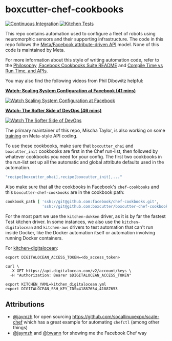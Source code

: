 boxcutter-chef-cookbooks
========================

[![Continuous Integration](https://github.com/boxcutter/boxcutter-chef-cookbooks/actions/workflows/ci.yml/badge.svg)](https://github.com/boxcutter/boxcutter-chef-cookbooks/actions/workflows/ci.yml)
[![Kitchen Tests](https://github.com/boxcutter/boxcutter-chef-cookbooks/actions/workflows/kitchen.yml/badge.svg)](https://github.com/boxcutter/boxcutter-chef-cookbooks/actions/workflows/kitchen.yml)

This repo contains automation used to configure a fleet of robots using
neuromorphic sensors and their supporting infrastructure. The code in this
repo follows the [Meta/Facebook attribute-driven API](https://github.com/facebook/chef-cookbooks)
model. None of this code is maintained by Meta.

For more information about this style of writing automation
code, refer to the [Philosophy](https://github.com/facebook/chef-utils/blob/main/Philosophy.md)
,[Facebook Cookbooks Suite README](https://github.com/facebook/chef-cookbooks/blob/main/README.md)
and [Compile Time vs Run Time, and APIs](https://github.com/facebook/chef-utils/blob/main/Compile-Time-Run-Time.md).

You may also find the following videos from Phil Dibowitz helpful:

**[Watch: Scaling System Configuration at Facebook (41 mins)](https://www.youtube.com/watch?v=-YtZiVxEiJ8)**  

[![Watch Scaling System Configuration at Facebook](https://img.youtube.com/vi/-YtZiVxEiJ8/0.jpg)](https://www.youtube.com/watch?v=-YtZiVxEiJ8)

**[Watch: The Softer Side of DevOps (46 mins)](https://www.youtube.com/watch?v=ry51Llzil1I)**  

[![Watch The Softer Side of DevOps](https://img.youtube.com/vi/ry51Llzil1I/0.jpg)](https://www.youtube.com/watch?v=ry51Llzil1I)

The primary maintainer of this repo, Mischa Taylor, is also working on some
[training](https://taylorific.github.io/chef-training) on Meta-style API
coding.

To use these cookbooks, make sure that `boxcutter_ohai` and `boxcutter_init`
cookbooks are first in the Chef run-list, then followed by whatever
cookbooks you need for your config. The first two cookbooks in the run-list
set up all the automatic and global attribute defaults used in the
automation.

```ruby
"recipe[boxcutter_ohai],recipe[boxcutter_init],..."
```

 Also make sure that all the cookbooks in Facebook's `chef-cookbooks`
and this `boxcutter-chef-cookbooks` are in the cookbook path:

```ruby
cookbook_path [ 'ssh://git@github.com:facebook/chef-cookbooks.git',
                'ssh://git@github.com:boxcutter/boxcutter-chef-cookbooks.git' ]
```

For the most part we use the `kitchen-dokken` driver, as it is by far the
fastest Test kitchen driver. In some instances, we also use the
`kitchen-digitalocean` and `kitchen-aws` drivers to test automation that
can't run inside Docker, like the Docker automation itself or automation
involving running Docker containers.

For [kitchen-digitalocean](https://kitchen.ci/docs/drivers/digitalocean/):

```aiignore
export DIGITALOCEAN_ACCESS_TOKEN=<do_access_token>

curl \
  -X GET https://api.digitalocean.com/v2/account/keys \
  -H "Authorization: Bearer $DIGITALOCEAN_ACCESS_TOKEN"

export KITCHEN_YAML=kitchen_digitalocean.yml
export DIGITALOCEAN_SSH_KEY_IDS=41887654,41887653
```

Attributions
------------
- [@jaymzh](https://github.com/jaymzh) for open sourcing https://github.com/socallinuxexpo/scale-chef
  which has a great example for automating `chefctl` (among other things)
- [@jaymzh](https://www.phildev.net/) and
  [@bwann](https://binaryfury.wann.net/) for showing me the Facebook Chef way
